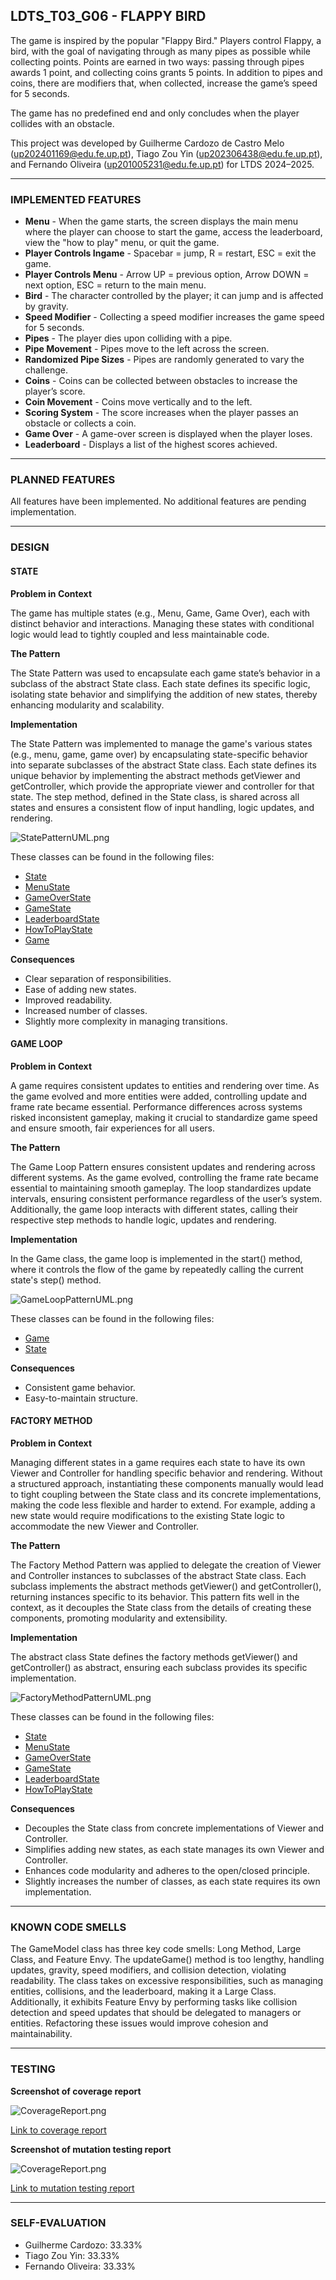 ## LDTS_T03_G06 - FLAPPY BIRD

The game is inspired by the popular "Flappy Bird." Players control Flappy, a bird, with the goal of navigating through as many pipes as possible while collecting points. Points are earned in two ways: passing through pipes awards 1 point, and collecting coins grants 5 points. In addition to pipes and coins, there are modifiers that, when collected, increase the game’s speed for 5 seconds.

The game has no predefined end and only concludes when the player collides with an obstacle.

This project was developed by Guilherme Cardozo de Castro Melo (up202401169@edu.fe.up.pt), Tiago Zou Yin (up202306438@edu.fe.up.pt), and Fernando Oliveira (up201005231@edu.fe.up.pt) for LTDS 2024–2025.

------

### IMPLEMENTED FEATURES

- **Menu** - When the game starts, the screen displays the main menu where the player can choose to start the game, access the leaderboard, view the "how to play" menu, or quit the game.
- **Player Controls Ingame** - Spacebar = jump, R = restart, ESC = exit the game.
- **Player Controls Menu** - Arrow UP = previous option, Arrow DOWN = next option, ESC = return to the main menu.
- **Bird** - The character controlled by the player; it can jump and is affected by gravity.
- **Speed Modifier** - Collecting a speed modifier increases the game speed for 5 seconds.
- **Pipes** - The player dies upon colliding with a pipe.
- **Pipe Movement** - Pipes move to the left across the screen.
- **Randomized Pipe Sizes** - Pipes are randomly generated to vary the challenge.
- **Coins** - Coins can be collected between obstacles to increase the player’s score.
- **Coin Movement** - Coins move vertically and to the left.
- **Scoring System** - The score increases when the player passes an obstacle or collects a coin.
- **Game Over** - A game-over screen is displayed when the player loses.
- **Leaderboard** - Displays a list of the highest scores achieved.

------

### PLANNED FEATURES

All features have been implemented. No additional features are pending implementation.

------

### DESIGN

#### STATE

**Problem in Context**

The game has multiple states (e.g., Menu, Game, Game Over), each with distinct behavior and interactions. Managing these states with conditional logic would lead to tightly coupled and less maintainable code.

**The Pattern**

The State Pattern was used to encapsulate each game state’s behavior in a subclass of the abstract State class. Each state defines its specific logic, isolating state behavior and simplifying the addition of new states, thereby enhancing modularity and scalability.

**Implementation**

The State Pattern was implemented to manage the game's various states (e.g., menu, game, game over) by encapsulating state-specific behavior into separate subclasses of the abstract State class. Each state defines its unique behavior by implementing the abstract methods getViewer and getController, which provide the appropriate viewer and controller for that state. The step method, defined in the State class, is shared across all states and ensures a consistent flow of input handling, logic updates, and rendering.

![StatePatternUML.png](images%2Fuml%2FStatePatternUML.png)

These classes can be found in the following files:

- [State](https://github.com/FEUP-LDTS-2024/project-t03g06/blob/master/src/main/java/com/t03g06/states/State.java)
- [MenuState](https://github.com/FEUP-LDTS-2024/project-t03g06/blob/master/src/main/java/com/t03g06/states/MenuState.java)
- [GameOverState](https://github.com/FEUP-LDTS-2024/project-t03g06/blob/master/src/main/java/com/t03g06/states/GameOverState.java)
- [GameState](https://github.com/FEUP-LDTS-2024/project-t03g06/blob/master/src/main/java/com/t03g06/states/GameState.java)
- [LeaderboardState](https://github.com/FEUP-LDTS-2024/project-t03g06/blob/master/src/main/java/com/t03g06/states/LeaderboardState.java)
- [HowToPlayState](https://github.com/FEUP-LDTS-2024/project-t03g06/blob/master/src/main/java/com/t03g06/states/HowToPlayState.java)
- [Game](https://github.com/FEUP-LDTS-2024/project-t03g06/blob/master/src/main/java/com/t03g06/Game.java)

**Consequences**

- Clear separation of responsibilities.
- Ease of adding new states.
- Improved readability.
- Increased number of classes. 
- Slightly more complexity in managing transitions.

#### GAME LOOP

**Problem in Context**

A game requires consistent updates to entities and rendering over time. As the game evolved and more entities were added, controlling update and frame rate became essential. Performance differences across systems risked inconsistent gameplay, making it crucial to standardize game speed and ensure smooth, fair experiences for all users.

**The Pattern**

The Game Loop Pattern ensures consistent updates and rendering across different systems. As the game evolved, controlling the frame rate became essential to maintaining smooth gameplay. The loop standardizes update intervals, ensuring consistent performance regardless of the user’s system. Additionally, the game loop interacts with different states, calling their respective step methods to handle logic, updates and rendering.

**Implementation**

In the Game class, the game loop is implemented in the start() method, where it controls the flow of the game by repeatedly calling the current state's step() method.

![GameLoopPatternUML.png](images%2Fuml%2FGameLoopPatternUML.png)

These classes can be found in the following files:

- [Game](https://github.com/FEUP-LDTS-2024/project-t03g06/blob/master/src/main/java/com/t03g06/Game.java)
- [State](https://github.com/FEUP-LDTS-2024/project-t03g06/blob/master/src/main/java/com/t03g06/states/State.java)

**Consequences**

- Consistent game behavior.
- Easy-to-maintain structure.

#### FACTORY METHOD

**Problem in Context**

Managing different states in a game requires each state to have its own Viewer and Controller for handling specific behavior and rendering. Without a structured approach, instantiating these components manually would lead to tight coupling between the State class and its concrete implementations, making the code less flexible and harder to extend. For example, adding a new state would require modifications to the existing State logic to accommodate the new Viewer and Controller.

**The Pattern**

The Factory Method Pattern was applied to delegate the creation of Viewer and Controller instances to subclasses of the abstract State class. Each subclass implements the abstract methods getViewer() and getController(), returning instances specific to its behavior. This pattern fits well in the context, as it decouples the State class from the details of creating these components, promoting modularity and extensibility.

**Implementation**

The abstract class State defines the factory methods getViewer() and getController() as abstract, ensuring each subclass provides its specific implementation.

![FactoryMethodPatternUML.png](images%2Fuml%2FFactoryMethodPatternUML.png)

These classes can be found in the following files: 
- [State](https://github.com/FEUP-LDTS-2024/project-t03g06/blob/master/src/main/java/com/t03g06/states/State.java)
- [MenuState](https://github.com/FEUP-LDTS-2024/project-t03g06/blob/master/src/main/java/com/t03g06/states/MenuState.java)
- [GameOverState](https://github.com/FEUP-LDTS-2024/project-t03g06/blob/master/src/main/java/com/t03g06/states/GameOverState.java)
- [GameState](https://github.com/FEUP-LDTS-2024/project-t03g06/blob/master/src/main/java/com/t03g06/states/GameState.java)
- [LeaderboardState](https://github.com/FEUP-LDTS-2024/project-t03g06/blob/master/src/main/java/com/t03g06/states/LeaderboardState.java)
- [HowToPlayState](https://github.com/FEUP-LDTS-2024/project-t03g06/blob/master/src/main/java/com/t03g06/states/HowToPlayState.java)

**Consequences**

- Decouples the State class from concrete implementations of Viewer and Controller.
- Simplifies adding new states, as each state manages its own Viewer and Controller.
- Enhances code modularity and adheres to the open/closed principle.
- Slightly increases the number of classes, as each state requires its own implementation.

------

### KNOWN CODE SMELLS

The GameModel class has three key code smells: Long Method, Large Class, and Feature Envy. The updateGame() method is too lengthy, handling updates, gravity, speed modifiers, and collision detection, violating readability. The class takes on excessive responsibilities, such as managing entities, collisions, and the leaderboard, making it a Large Class. Additionally, it exhibits Feature Envy by performing tasks like collision detection and speed updates that should be delegated to managers or entities. Refactoring these issues would improve cohesion and maintainability.

------

### TESTING

**Screenshot of coverage report**

![CoverageReport.png](tests%2Fscreenshots%2FCoverageReport.png)

[Link to coverage report](https://github.com/FEUP-LDTS-2024/project-t03g06/tree/master/docs/tests/report/coverage-report)

**Screenshot of mutation testing report**

![CoverageReport.png](tests%2Fscreenshots%2FMutationTestReport.png)

[Link to mutation testing report](https://github.com/FEUP-LDTS-2024/project-t03g06/tree/master/docs/tests/report/pitest)

------

### SELF-EVALUATION

- Guilherme Cardozo: 33.33%
- Tiago Zou Yin: 33.33%
- Fernando Oliveira: 33.33%

